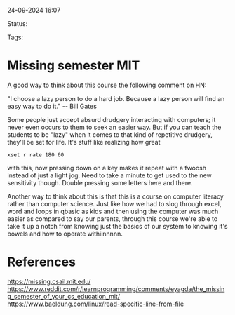 

24-09-2024 16:07

Status:

Tags:



# Missing semester MIT

A good way to think about this course the following comment on HN:

"I choose a lazy person to do a hard job. Because a lazy person will find an easy way to do it." -- Bill Gates

Some people just accept absurd drudgery interacting with computers; it never even occurs to them to seek an easier way. But if you can teach the students to be "lazy" when it comes to that kind of repetitive drudgery, they'll be set for life. It's stuff like realizing how great 

	xset r rate 180 60

with this, now pressing down on a key makes it repeat with a fwoosh instead of just a light jog. Need to take a minute to get used to the new sensitivity though. Double pressing some letters here and there. 

Another way to think about this is that this is a course on computer literacy rather than computer science. Just like how we had to slog through excel, word and loops in qbasic as kids and then using the computer was much easier as compared to say our parents, through this course we're able to take it up a notch from knowing just the basics of our system to knowing it's bowels and how to operate withiinnnnn. 




# References

https://missing.csail.mit.edu/
https://www.reddit.com/r/learnprogramming/comments/eyagda/the_missing_semester_of_your_cs_education_mit/
https://www.baeldung.com/linux/read-specific-line-from-file
